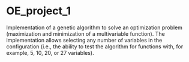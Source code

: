# OE_project_1
Implementation of a genetic algorithm to solve an optimization problem (maximization and minimization of a multivariable function). The implementation allows selecting any number of variables in the configuration (i.e., the ability to test the algorithm for functions with, for example, 5, 10, 20, or 27 variables).
